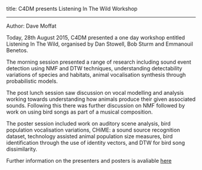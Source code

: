 title: C4DM presents Listening In The Wild Workshop

-------------------

Author: Dave Moffat

Today, 28th August 2015, C4DM presented a one day workshop entitled Listening In The Wild, organised by Dan Stowell, Bob Sturm and Emmanouil Benetos.

The morning session presented a range of research including sound event detection using NMF and DTW techniques, understanding detectability variations of species and habitats, animal vocalisation synthesis through probabilistic models.

The post lunch session saw discussion on vocal modelling and analysis working towards understanding how animals produce their given associated sounds. Following this there was further discussion on NMF followed by work on using bird songs as part of a musical composition.

The poster session included work on auditory scene analysis, bird population vocalisation variations, CHiME: a sound source recognition dataset, technology assisted animal population size measures, bird identification through the use of identity vectors, and DTW for bird song dissimilarity.


Further information on the presenters and posters is avaliable [here](http://www.eventbrite.co.uk/e/listening-in-the-wild-2015-tickets-16237984248?aff=ebapi)